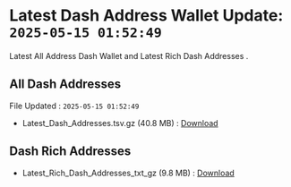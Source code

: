 # Latest Dash Address Wallet Update: `2025-05-15 01:52:49`

Latest All Address Dash Wallet and Latest Rich Dash Addresses .

## All Dash Addresses

File Updated : `2025-05-15 01:52:49`

- Latest_Dash_Addresses.tsv.gz (40.8 MB) : [Download](https://github.com/Pymmdrza/Rich-Address-Wallet/releases/tag/Dash)

## Dash Rich Addresses

- Latest_Rich_Dash_Addresses_txt_gz (9.8 MB) : [Download](https://github.com/Pymmdrza/Rich-Address-Wallet/releases/tag/Dash)
